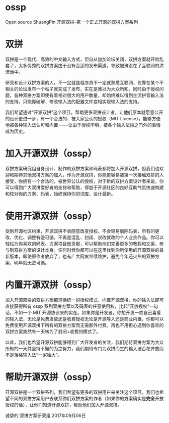 # ossp
Open source ShuangPin 开源双拼-第一个正式开源的双拼方案系列

# 双拼
双拼是一个现代、高效的中文输入方式，但自从加加论坛关闭，双拼方案就开始乱套了，太多优秀的双拼方案由于没有合适的发布渠道，导致被淹没在了互联网的洪流当中。

研究和设计双拼方案的人，不一定就是程序员不一定就熟悉互联网，仅靠在某个不相关的论坛发布一个帖子就完成了发布，实在是难以为大众所知。同时由于授权问题，各种双拼方案即使有着相对很大的用户数量，却始终难以得到主流拼音输入法的支持，只能靠破解、修改输入法的配置文件变相实现输入法的支持。

我们希望通过“开源双拼”这个项目，帮助更多双拼设计者，让他们原本就愿意公开的设计更进一步，有一个合法的、被大家公认的授权（MIT License），能够方便地被各种输入法认可和内置 ——让由于授权不明，被各个输入法拒之门外的事情成为历史。

# 加入开源双拼（ossp）

双拼方案研究组自身设计、制作的双拼方案和码表都将加入开源双拼，但我们也欢迎和期待其他双拼方案的加入，作为开源双拼，你能更容易被第一次接触双拼的人接受，你拥有一个合法的，被世界公认的授权，对于新的双拼方案设计者来说，你可以得到广大双拼爱好者的支持和帮助，得益于开源社区的良好互助气氛快速构建和校对你的方案、码表，始终保持你的词库、设计最新。

# 使用开源双拼（ossp）

受到开源社区约束，开源双拼不会随意改变授权，不会轻易删除码表，所有的更改、优化、调整有迹可循。不再是混乱、封闭、说改就改的个人业余作品。你可以轻松为你喜欢的码表、方案项目做贡献，可以帮助他们完善更多的教程和文案，参与到双拼方案的设计本身。任何时候你都可以在这里找到你所使用的开源双拼的最新版本，即使原作者放弃了，也有广大网友继续维护，避免今年还火热的双拼方案，明年就无迹可循。

# 内置开源双拼（ossp）

加入开源双拼的双拼方案都遵循统一的授权模式，内置开源双拼，你的输入法即可直接获得所有 ossp 系列双拼方案以及码表的任意使用权，比起“开放授权”一句话，不如一个 MIT 开源协议来的实在。如果你是开发者，你想开发一款自己喜爱的输入法，无论是免费发放还是收费授权无论是开源导入还是商业内置，你都可以免费使用开源双拼下所有的双拼方案而无需额外付费。再也不用担心遇到你喜欢的双拼方案突然有一天转为了封闭+收费的模式了。

以此，我们也希望开源双拼能够得到广大开发者的关注，我们期待双拼方案为大众所知的一天并坚持不懈的为之努力，我们期待专门为双拼而生的输入法百花齐放而不是落格输入法“一家独大”。

# 帮助开源双拼（ossp）

开源双拼是一个双拼系列，我们希望有更多的双拼用户来关注这个项目，我们也希望不同的双拼方案用户去联系你们双拼方案的作者（如果你的方案确实是**完全**开放授权的话），让他们知道开源双拼，帮助他们加入开源双拼。


诚挚的
双拼方案研究组
2017年09月06日

